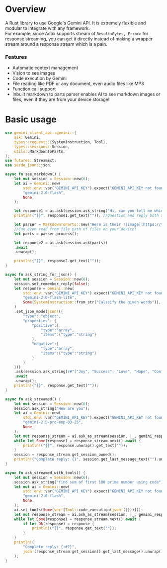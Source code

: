 # Overview
A Rust library to use Google's Gemini API. It is extremely flexible and modular to integrate with any framework.  
For example, since Actix supports stream of `Result<Bytes, Error>` for response streaming, you can get it directly instead of making a wrapper stream around a response stream which is a pain.

### Features
- Automatic context management
- Vision to see images
- Code execution by Gemini
- File reading like PDF or any document, even audio files like MP3
- Function call support
- Inbuilt markdown to parts parser enables AI to see markdown images or files, even if they are from your device storage!

# Basic usage
```rust
use gemini_client_api::gemini::{
    ask::Gemini,
    types::request::{SystemInstruction, Tool},
    types::sessions::Session,
    utils::MarkdownToParts,
};
use futures::StreamExt;
use serde_json::json;

async fn see_markdown() {
    let mut session = Session::new(6);
    let ai = Gemini::new(
        std::env::var("GEMINI_API_KEY").expect("GEMINI_API_KEY not found"),
        "gemini-2.0-flash",
        None,
    );

    let response1 = ai.ask(session.ask_string("Hi, can you tell me which one of two bowls has more healty item?")).await.unwrap();
    println!("{}", response1.get_text("")); //Question and reply both automatically gets stored in `session` for context.

    let parser = MarkdownToParts::new("Here is their ![image](https://th.bing.com/th?id=ORMS.0ba175d4898e31ae84dc62d9cd09ec84&pid=Wdp&w=612&h=304&qlt=90&c=1&rs=1&dpr=1.5&p=0). Thanks by the way", |_|"image/png".to_string()).await;
    //Can even read from file path of files on your device!
    let parts = parser.process();

    let response2 = ai.ask(session.ask(parts))
    .await
    .unwrap();

    println!("{}", response2.get_text(""));
}

async fn ask_string_for_json() {
    let mut session = Session::new(6);
    session.set_remember_reply(false);
    let response = Gemini::new(
        std::env::var("GEMINI_API_KEY").expect("GEMINI_API_KEY not found"),
        "gemini-2.0-flash-lite",
        Some(SystemInstruction::from_str("Calssify the given words")),
    )
    .set_json_mode(json!({
        "type": "object",
        "properties": {
            "positive":{
                "type":"array",
                "items":{"type":"string"}
            },
            "negative":{
                "type":"array",
                "items":{"type":"string"}
            }
        }
    }))
    .ask(session.ask_string(r#"["Joy", "Success", "Love", "Hope", "Confidence", "Peace", "Victory", "Harmony", "Inspiration", "Gratitude", "Prosperity", "Strength", "Freedom", "Comfort", "Brilliance" "Fear", "Failure", "Hate", "Doubt", "Pain", "Suffering", "Loss", "Anxiety", "Despair", "Betrayal", "Weakness", "Chaos", "Misery", "Frustration", "Darkness"]"#))
    .await
    .unwrap();
    println!("{}", response.get_text(""));
}

async fn ask_streamed() {
    let mut session = Session::new(6);
    session.ask_string("How are you");
    let ai = Gemini::new(
        std::env::var("GEMINI_API_KEY").expect("GEMINI_API_KEY not found"),
        "gemini-2.5-pro-exp-03-25",
        None,
    );
    let mut response_stream = ai.ask_as_stream(session, |_, gemini_response| gemini_response).await.unwrap();
    while let Some(response) = response_stream.next().await {
        println!("{}", response.unwrap().get_text(""));
    }
    session = response_stream.get_session_owned();
    println!("Complete reply: {}", session.get_last_message_text("").unwrap());
}

async fn ask_streamed_with_tools() {
    let mut session = Session::new(6);
    session.ask_string("find sum of first 100 prime number using code");
    let mut ai = Gemini::new(
        std::env::var("GEMINI_API_KEY").expect("GEMINI_API_KEY not found"),
        "gemini-2.0-flash",
        None,
    );
    ai.set_tools(Some(vec![Tool::code_execution(json!({}))]));
    let mut response_stream = ai.ask_as_stream(session, |_, gemini_response| gemini_response).await.unwrap();
    while let Some(response) = response_stream.next().await {
        if let Ok(response) = response {
            println!("{}", response.get_text(""));
        }
    }
    println!(
        "Complete reply: {:#?}",
        json!(response_stream.get_session().get_last_message().unwrap())
    );
}
```

